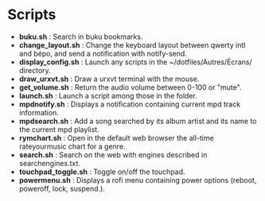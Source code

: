 # Scripts

* **buku.sh** : Search in buku bookmarks.
* **change_layout.sh** : Change the keyboard layout between qwerty intl and bépo, and send a notification with notify-send.
* **display_config.sh** : Launch any scripts in the ~/dotfiles/Autres/Écrans/ directory.
* **draw_urxvt.sh** : Draw a urxvt terminal with the mouse.
* **get_volume.sh** : Return the audio volume between 0-100 or "mute".
* **launch.sh** : Launch a script among those in the folder.
* **mpdnotify.sh** : Displays a notification containing current mpd track information.
* **mpdsearch.sh** : Add a song searched by its album artist and its name to
    the current mpd playlist.
* **rymchart.sh** : Open in the default web browser the all-time rateyourmusic
    chart for a genre.
* **search.sh** : Search on the web with engines described in searchengines.txt.
* **touchpad_toggle.sh** : Toggle on/off the touchpad.
* **powermenu.sh** : Displays a rofi menu containing power options (reboot, poweroff, lock, suspend.).
